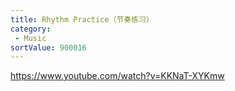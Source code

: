```yaml
---
title: Rhythm Practice（节奏练习）
category:
 - Music
sortValue: 900016
---
```


https://www.youtube.com/watch?v=KKNaT-XYKmw

